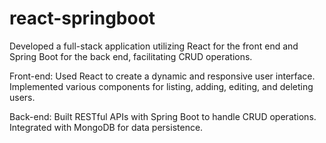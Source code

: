# react-springboot
Developed a full-stack application utilizing React for the front end and Spring Boot for the back end, facilitating CRUD operations.

Front-end:
Used React to create a dynamic and responsive user interface.
Implemented various components for listing, adding, editing, and deleting users.

Back-end:
Built RESTful APIs with Spring Boot to handle CRUD operations.
Integrated with MongoDB for data persistence.
